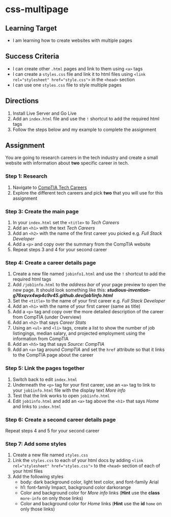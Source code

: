 # css-multipage

## Learning Target
- I am learning how to create websites with multiple pages

## Success Criteria
- I can create other ```.html``` pages and link to them using ```<a>``` tags
- I can create a ```styles.css``` file and link it to html files using ```<link rel="stylesheet" href="style.css">``` in the ```<head>``` section
- I can use one ```styles.css``` file to style multiple pages



## Directions
1. Install Live Server and Go Live
2. Add an ```index.html``` file and use the ```!``` shortcut to add the required html tags
3. Follow the steps below and my example to complete the assignment

## Assignment
You are going to research careers in the tech industry and create a small website with information about **two** specific career in tech.

### Step 1: Research
1. Navigate to [CompTIA Tech Careers](https://www.comptia.org/en-us/explore-careers/job-roles/?page=1&category=all)
2. Explore the different tech careers and pick **two** that you will use for this assignment

### Step 3: Create the main page
1. In your ```index.html``` set the ```<title>``` to *Tech Careers*
2. Add an ```<h1>``` with the text *Tech Careers*
3. Add an ```<h2>``` with the name of the first career you picked e.g. *Full Stack Developer*
4. Add a ```<p>``` and copy over the summary from the CompTIA website
5. Repeat steps 3 and 4 for your second career

### Step 4: Create a career details page
1. Create a new file named ```jobinfo1.html``` and use the ```!``` shortcut to add the required html tags
2. Add ```/job1info.html``` to the *address bar* of your page preview to open the new page. It should look something like this: ***studious-invention-g76xqvx4wp4c9v45.github.dev/job1info.html***
2. Set the ```<title>``` to the name of your first career e.g. *Full Stack Developer*
3. Add an ```<h1>``` with the name of your first career (same as title)
4. Add a ```<p>``` tag and copy over the more detailed description of the career from CompTIA (under Overview)
5. Add an ```<h2>``` that says *Career Stats*
6. Using an ```<ul>``` and ```<li>``` tags, create a list to show the number of job listingings, median salary, and projected employment using the information from CompTIA
7. Add an ```<h5>``` tag that says *Source: CompTIA*
8. Add an ```<a>``` tag around *CompTIA* and set the ```href``` attribute so that it links to the CompTIA page about the career

### Step 5: Link the pages together
1. Switch back to edit ```index.html```
2. Underneath the ```<p>``` tag for your first career, use an ```<a>``` tag to link to your ```job1info.html``` file with the display text *More info*
3. Test that the link works to open ```job1info.html```
4. Edit ```job1info.html``` and add an ```<a>``` tag above the ```<h1>``` that says *Home* and links to ```index.html```

### Step 6: Create a second career details page
Repeat steps 4 and 5 for your second career

### Step 7: Add some styles
1. Create a new file named ```styles.css```
2. Link the ```styles.css``` to each of your html docs by adding ```<link rel="stylesheet" href="styles.css">``` to the ```<head>``` section of each of your html files
3. Add the following styles
    - body: dark background color, light text color, and font-family Arial
    - h1: font-family Impact, background color darkorange
    - Color and background color for *More info* links (**Hint** use the **class** ```more-info``` on only those links)
    - Color and background color for *Home* links (**Hint** use the **id** ```home``` on only those links)